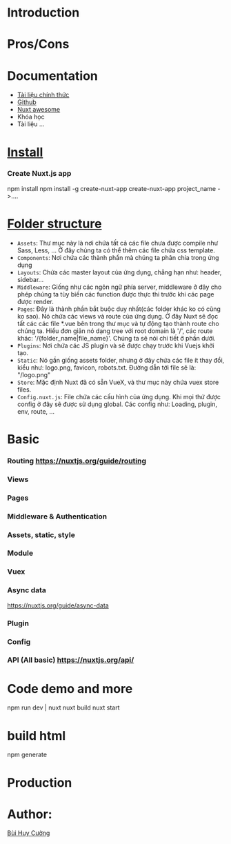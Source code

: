 # Introduction

# Pros/Cons

# Documentation

- [Tài liệu chính thức](https://nuxtjs.org/)
- [Github](https://github.com/nuxt/nuxt.js)
- [Nuxt awesome](https://github.com/nuxt-community/awesome-nuxt)
- Khóa học
- Tài liệu
...

# [Install](https://nuxtjs.org/guide/installation)

### Create Nuxt.js app
npm install
npm install -g create-nuxt-app
create-nuxt-app project_name ->....

# [Folder structure](https://nuxtjs.org/guide/directory-structure)


- `Assets`: Thư mục này là nơi chứa tất cả các file chưa được compile như Sass, Less, ... Ở đây chúng ta có thể thêm các file chứa css template.
- `Components`: Nơi chứa các thành phần mà chúng ta phân chia trong ứng dụng
- `Layouts`: Chứa các master layout của ứng dụng, chẳng hạn như: header, sidebar...
- `Middleware`: Giống như các ngôn ngữ phía server, middleware ở đây cho phép chúng ta tùy biến các function được thực thi trước khi các page được render.
- `Pages`: Đây là thành phần bắt buộc duy nhất(các folder khác ko có cũng ko sao). Nó chứa các views và route của ứng dụng. Ở đây Nuxt sẽ đọc tất các các file *.vue bên trong thư mục và tự động tạo thành route cho chúng ta. Hiểu đơn giản nó dạng tree với root domain là '/', các route khác: '/{folder_name|file_name}'. Chúng ta sẽ nói chi tiết ở phần dưới.
- `Plugins`: Nơi chứa các JS plugin và sẽ được chạy trước khi Vuejs khởi tạo.
- `Static`: Nó gần giống assets folder, nhưng ở đây chứa các file ít thay đổi, kiểu như: logo.png, favicon, robots.txt. Đường dẫn tới file sẽ là: "/logo.png"
- `Store`: Mặc định Nuxt đã có sẵn VueX, và thư mục này chứa vuex store files.
- `Config.nuxt.js`: File chứa các cấu hình của ứng dụng. Khi mọi thứ được config ở đây sẽ được sử dụng global. Các config như: Loading, plugin, env, route, ...


# Basic

### Routing https://nuxtjs.org/guide/routing
### Views
### Pages
### Middleware & Authentication
### Assets, static, style
### Module
### Vuex
### Async data
https://nuxtjs.org/guide/async-data
### Plugin
### Config
### API (All basic) https://nuxtjs.org/api/

# Code demo and more
npm run dev | nuxt
nuxt build
nuxt start
# build html
npm generate

# Production

# Author:

[Bùi Huy Cường](https://medium.com/@buihuycuong)